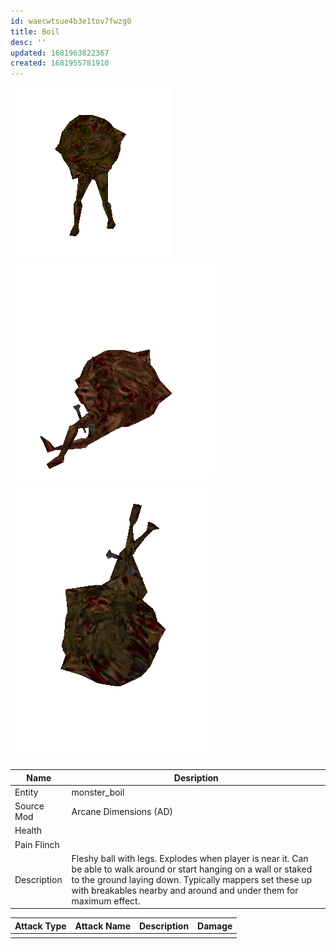 ```yaml
---
id: waecwtsue4b3e1tov7fwzg0
title: Boil
desc: ''
updated: 1681963822367
created: 1681955781910
---
```

![Monster Picture](assets/img/boil.png) ![Monster Picture](assets/img/boil_ground.png) ![Monster Picture](assets/img/boil_wall.png)

|Name  |Desription|
|------|-------------|
|Entity|monster_boil|
|Source Mod|Arcane Dimensions (AD)|
|Health||
|Pain Flinch||
|Description|Fleshy ball with legs.  Explodes when player is near it.  Can be able to walk around or start hanging on a wall or staked to the ground laying down.  Typically mappers set these up with breakables nearby and around and under them for maximum effect.|

|Attack Type|Attack Name|Description|Damage|
|-----------|-----------|-----------|------|
||||